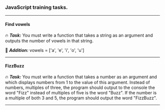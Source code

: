 
### JavaScript training tasks.

---

#### Find vowels

:fire: ***Task:*** You must write a function that takes a string as an argument and outputs the number of vowels in that string.

:construction: ***Addition:*** vowels = ['a', 'e', 'i', 'o', 'u']

---

#### FizzBuzz

:fire: ***Task:*** You must write a function that takes a number as an argument and which displays numbers from 1 to the value of this argument. Instead of numbers, multiples of three, the program should output to the console the word "Fizz" instead of multiples of five is the word "Buzz". If the number is a multiple of both 3 and 5, the program should output the word "FizzBuzz".

---




